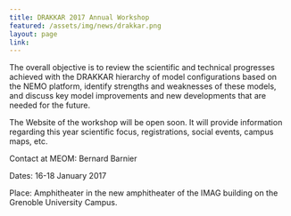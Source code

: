 ```yaml
---
title: DRAKKAR 2017 Annual Workshop
featured: /assets/img/news/drakkar.png
layout: page
link: 
---
```


The overall objective is to review the scientific and technical 
progresses achieved with the DRAKKAR hierarchy of model configurations 
based on the NEMO platform, identify strengths and weaknesses of these 
models, and discuss key model improvements and new developments that are 
needed for the future.

The Website of the workshop will be open soon. It will provide 
information regarding this year scientific focus, 
registrations, social events, campus maps,  etc.

Contact at MEOM: Bernard Barnier

Dates: 16-18 January 2017

Place: Amphitheater in the new amphitheater of the IMAG building on the 
Grenoble  University Campus.